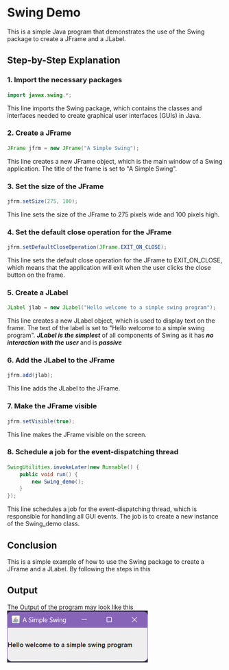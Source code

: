  # Swing Demo

This is a simple Java program that demonstrates the use of the Swing package to create a JFrame and a JLabel.

## Step-by-Step Explanation

### 1. Import the necessary packages

```java
import javax.swing.*;
```

This line imports the Swing package, which contains the classes and interfaces needed to create graphical user interfaces (GUIs) in Java.

### 2. Create a JFrame

```java
JFrame jfrm = new JFrame("A Simple Swing");
```

This line creates a new JFrame object, which is the main window of a Swing application. The title of the frame is set to "A Simple Swing".

### 3. Set the size of the JFrame

```java
jfrm.setSize(275, 100);
```

This line sets the size of the JFrame to 275 pixels wide and 100 pixels high.

### 4. Set the default close operation for the JFrame

```java
jfrm.setDefaultCloseOperation(JFrame.EXIT_ON_CLOSE);
```

This line sets the default close operation for the JFrame to EXIT_ON_CLOSE, which means that the application will exit when the user clicks the close button on the frame.

### 5. Create a JLabel

```java
JLabel jlab = new JLabel("Hello welcome to a simple swing program");
```

This line creates a new JLabel object, which is used to display text on the frame. The text of the label is set to "Hello welcome to a simple swing program".
***JLabel is the simplest*** of all components of Swing as it has ***no interaction with the user*** and is ***passive***

### 6. Add the JLabel to the JFrame

```java
jfrm.add(jlab);
```

This line adds the JLabel to the JFrame.

### 7. Make the JFrame visible

```java
jfrm.setVisible(true);
```

This line makes the JFrame visible on the screen.

### 8. Schedule a job for the event-dispatching thread

```java
SwingUtilities.invokeLater(new Runnable() {
    public void run() {
        new Swing_demo();
    }
});
```

This line schedules a job for the event-dispatching thread, which is responsible for handling all GUI events. The job is to create a new instance of the Swing_demo class.

## Conclusion

This is a simple example of how to use the Swing package to create a JFrame and a JLabel. By following the steps in this

## Output

The Output of the program may look like this
![Alt text](image.png)